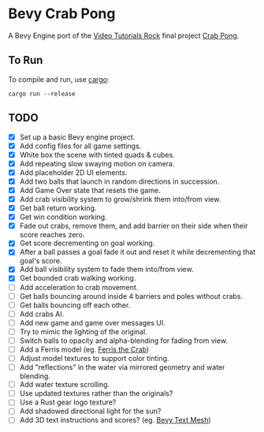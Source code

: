 # Bevy Crab Pong

A Bevy Engine port of the [Video Tutorials Rock](http://www.videotutorialsrock.com/index.php) final project [Crab Pong](http://www.videotutorialsrock.com/opengl_tutorial/crab_pong/home.php).

## To Run

To compile and run, use [cargo](https://www.rust-lang.org/learn/get-started):

```shell
cargo run --release
```

## TODO

- [x] Set up a basic Bevy engine project.
- [x] Add config files for all game settings.
- [x] White box the scene with tinted quads & cubes.
- [x] Add repeating slow swaying motion on camera.
- [x] Add placeholder 2D UI elements.
- [x] Add two balls that launch in random directions in succession.
- [x] Add Game Over state that resets the game.
- [x] Add crab visibility system to grow/shrink them into/from view.
- [x] Get ball return working.
- [x] Get win condition working.
- [x] Fade out crabs, remove them, and add barrier on their side when their score reaches zero.
- [x] Get score decrementing on goal working.
- [x] After a ball passes a goal fade it out and reset it while decrementing that goal's score.
- [x] Add ball visibility system to fade them into/from view.
- [x] Get bounded crab walking working.
- [ ] Add acceleration to crab movement.
- [ ] Get balls bouncing around inside 4 barriers and poles without crabs.
- [ ] Get balls bouncing off each other.
- [ ] Add crabs AI.
- [ ] Add new game and game over messages UI.
- [ ] Try to mimic the lighting of the original.
- [ ] Switch balls to opacity and alpha-blending for fading from view.
- [ ] Add a Ferris model (eg. [Ferris the Crab](https://cults3d.com/en/3d-model/art/ferris-the-crab))
- [ ] Adjust model textures to support color tinting.
- [ ] Add "reflections" in the water via mirrored geometry and water blending.
- [ ] Add water texture scrolling.
- [ ] Use updated textures rather than the originals?
- [ ] Use a Rust gear logo texture?
- [ ] Add shadowed directional light for the sun?
- [ ] Add 3D text instructions and scores? (eg. [Bevy Text Mesh](https://github.com/blaind/bevy_text_mesh))

